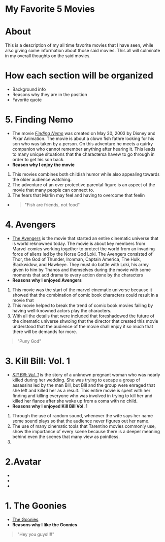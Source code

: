 # My Favorite 5 Movies 

# About
This is a description of my all time favorite movies that I have seen, while also giving some information about those said movies. This all will culminate in my overall thoughts on the said movies. 
# How each section will be organized  
- Background info
- Reasons why they are in the position
- Favorite quote
# 5. Finding Nemo
- The movie [*Finding Nemo*](https://www.imdb.com/title/tt0266543/) was created on May 30, 2003 by Disney and Pixar Animation. The movie is about a clown fish fathre looking for his son who was taken by a person. On this adventure he meets a quirky companion who cannot remember anything after hearing it. This leads to many unique situations that the charactersa havew to go through in order to get his son back.
- **Reason why I enjoy the movie**
1. This movies combines both childish humor while also appealing towards the older audience watching.
2. The adventure of an over protective parental figure is an aspect of the movie that many people can connect to.
3. The fears that Marlin may feel and having to overcome that feelin
-  > "Fish are friends, not food"
# 4. Avengers
- [The Avengers](https://www.imdb.com/title/tt0848228/) is the movie that started an entire cinematic universe that is world reknowned today. The movie is about key members from Marvel comics working together to protect the world from an invading force of aliens led by the Norse God Loki. The Avengers consisted of Thor, the God of Thunder, Ironman, Captain America, The Hulk, Blackwidow, and Hawkeye. They must do battle with Loki, his army given to him by Thanos and themselves during the movie with some moments that add drama to every action done by the characters
- **Reasons why I enjoyed Avengers**
1. This movie was the start of the marvel cinematic universe because it showed that the combination of comic book characters could result in a movie that 
2. This movie helped to break the trend of comic book movies failing by having well-knowned actors play the characters.
3. With all the details that were included that foreshadowed the future of the cinematic universe shwoing that the director that created this movie understood that the audience of the movie shall enjoy it so much that there will be demands for more.
> "Puny God"
# 3. Kill Bill: Vol. 1
- [*Kill Bill: Vol. 1*](https://www.imdb.com/title/tt0266697/) is the story of a unknown pregnant woman who was nearly killed during her wedding. She was trying to escape a group of assassins led by the man Bill, but Bill and the group were enraged that she left and killed her as a result. This entire movie is spent with her finding and killing everyone who was involved in trying to kill her and killed  her fiance after she woke up from a coma with no child.
- **Reasons why I enjoyed Kill Bill Vol. 1**
1. Through the use of random sound, whenever the wife says her name some sound plays so that the audience never figures out her name.
2. The use of many cinematic tools that Tarentino movies commonly use, show the importance of every scene because there is a deeper meaning behind even the scenes that many view as pointless.
3.  
> 
# 2.Avatar
- 
- 
- 
# 1. The Goonies
- [The Goonies](https://www.imdb.com/title/tt0089218/)
- **Reasons why I like the Goonies**
> "Hey you guys!!!!"
